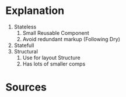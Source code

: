 # Explanation
1. Stateless
	1. Small Reusable Component
	2. Avoid redundant markup (Following Dry)
2. Statefull
3. Structural
	1. Use for layout Structure
	2. Has lots of smaller comps
# Sources

